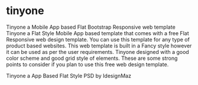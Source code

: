 # tinyone

Tinyone a Mobile App based Flat Bootstrap Responsive web template
Tinyone a Flat Style Mobile App based template that comes with a free Flat Responsive web design template. You can use this template for any type of product based websites. This web template is built in a Fancy style however it can be used  as per the user requirements. Tinyone designed with a good color scheme and good grid style of elements. These are some strong points to consider if you plan to use this free web design template.

Tinyone a App Based Flat Style PSD by IdesignMaz